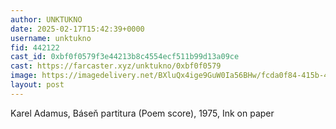 ```yaml
---
author: UNKTUKNO
date: 2025-02-17T15:42:39+0000
username: unktukno
fid: 442122
cast_id: 0xbf0f0579f3e44213b8c4554ecf511b99d13a09ce
cast: https://farcaster.xyz/unktukno/0xbf0f0579
image: https://imagedelivery.net/BXluQx4ige9GuW0Ia56BHw/fcda0f84-415b-4bff-a099-82792b234e00/original
layout: post
---
```


Karel Adamus, Báseň partitura (Poem score), 1975, Ink on paper

<img src='https://imagedelivery.net/BXluQx4ige9GuW0Ia56BHw/fcda0f84-415b-4bff-a099-82792b234e00/original' alt='' referrerpolicy='no-referrer'/>
